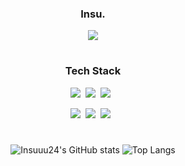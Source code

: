 <div align = "center">
<h3> Insu. </h3>
<a href="https://hits.seeyoufarm.com"><img src="https://hits.seeyoufarm.com/api/count/incr/badge.svg?url=https%3A%2F%2Fgithub.com%2FInsuuu24&count_bg=%234C6A93&title_bg=%23AEAEAE&icon=&icon_color=%23FFFFFF&title=hits&edge_flat=false"/></a>



#
<h3> Tech Stack </h3>
<p><img src="https://img.shields.io/badge/Swift-important?style=flat-square&logo=Swift&logoColor=FFFFFF"/>&nbsp;&nbsp;<img src="https://img.shields.io/badge/UIKit-skyblue?style=flat-square&logo=UIKit&logoColor=FFFFFF"/>&nbsp;&nbsp;<img src="https://img.shields.io/badge/SwiftUI-5597D5?style=flat-square&logo=Swift&logoColor=FFFFFF"/>&nbsp;&nbsp;</p>

<p><img src="https://img.shields.io/badge/Notion-white?style=flat-square&logo=Notion&logoColor=black"/>&nbsp;&nbsp;<img src="https://img.shields.io/badge/GitHub-gray?style=flat-square&logo=GitHub&logoColor=black"/>&nbsp;&nbsp;<img src="https://img.shields.io/badge/Git-yellow?style=flat-square&logo=Git&logoColor=F05032"/>&nbsp;&nbsp;</p>


#
![Insuuu24's GitHub stats](https://github-readme-stats.vercel.app/api?username=Insuuu24&show_icons=true&theme=highcontrast)
![Top Langs](https://github-readme-stats.vercel.app/api/top-langs/?username=Insuuu24&layout=compact&theme=highcontrast)
</div>

